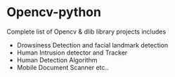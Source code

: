 # Opencv-python
Complete list of Opencv & dlib library projects
includes
- Drowsiness Detection and facial landmark detection
- Human Intrusion detector and Tracker
- Human Detection Algorithm
- Mobile Document Scanner etc..
